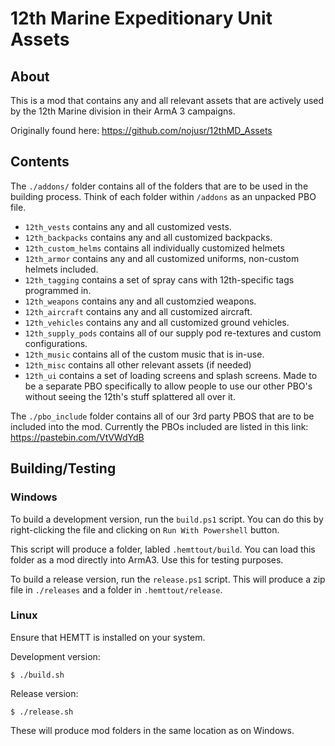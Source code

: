 # 12th Marine Expeditionary Unit Assets

## About

This is a mod that contains any and all relevant assets that are actively
used by the 12th Marine division in their ArmA 3 campaigns.

Originally found here: https://github.com/nojusr/12thMD_Assets
## Contents

The `./addons/` folder contains all of the folders that are to be used in
the building process. Think of each folder within `/addons` as an unpacked
PBO file.

* `12th_vests` contains any and all customized vests.
* `12th_backpacks` contains any and all customized backpacks.
* `12th_custom_helms` contains all individually customized helmets
* `12th_armor` contains any and all customized uniforms, non-custom helmets included.
* `12th_tagging` contains a set of spray cans with 12th-specific tags programmed in.
* `12th_weapons` contains any and all customzied weapons.
* `12th_aircraft` contains any and all customized aircraft.
* `12th_vehicles` contains any and all customized ground vehicles.
* `12th_supply_pods` contains all of our supply pod re-textures and custom configurations.
* `12th_music` contains all of the custom music that is in-use.
* `12th_misc` contains all other relevant assets (if needed)
* `12th_ui` contains a set of loading screens and splash screens. Made to be a separate PBO specifically to allow people to use our other PBO's without seeing the 12th's stuff splattered all over it.

The `./pbo_include` folder contains all of our 3rd party PBOS that are to be
included into the mod. Currently the PBOs included are listed in this link: https://pastebin.com/VtVWdYdB

## Building/Testing

### Windows
To build a development version, run the `build.ps1` script. You can do this
by right-clicking the file and clicking on `Run With Powershell` button.

This script will produce a folder, labled `.hemttout/build`. You can load this
folder as a mod directly into ArmA3. Use this for testing purposes.

To build a release version, run the `release.ps1` script.
This will produce a zip file in `./releases` and a folder in `.hemttout/release`.

### Linux
Ensure that HEMTT is installed on your system.

Development version:
```
$ ./build.sh
```

Release version:
```
$ ./release.sh
```
These will produce mod folders in the same location as on Windows.
